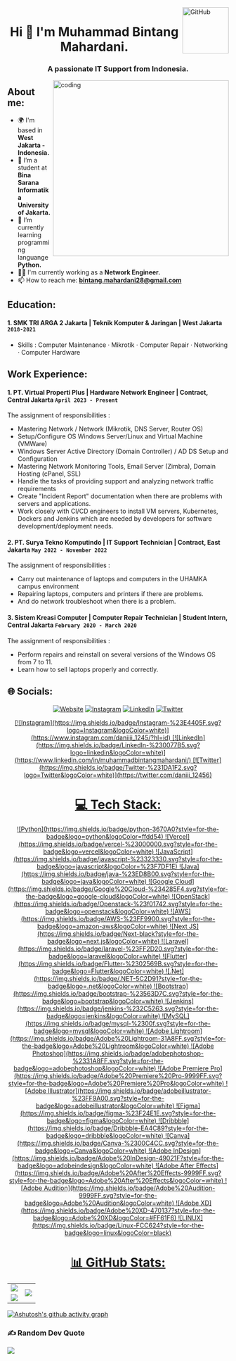 <a href="https://www.github.com/muhbintangmahardani" target="_blank" rel="noreferrer">
  <img align="right" alt="GitHub" width="105" src="https://visitcount.itsvg.in/api?id=muhbintangmahardani&label=Profile%20Views&color=12&icon=5&pretty=true)](https://visitcount.itsvg.in">
</a>

<h1 align="center">Hi 👋 I'm Muhammad Bintang Mahardani.</h1>

<h3 align="center">A passionate IT Support from Indonesia.</h3>

<a href="https://github.com/Daniii1245" target="_blank" rel="noreferrer">
  <img align="right" alt="coding" width="400" src="https://user-images.githubusercontent.com/55389276/140866485-8fb1c876-9a8f-4d6a-98dc-08c4981eaf70.gif">
</a>

## About me:
- 🌍 I'm based in **West Jakarta - Indonesia.**
- 🔭 I’m a student at **Bina Sarana Informatika University of Jakarta.**
- 🌱 I’m currently learning programming languange **Python.**
- 👨‍💻 I'm currently working as a **Network Engineer.**
- 📫 How to reach me: **bintang.mahardani28@gmail.com**

## Education:

 #### 1. SMK TRI ARGA 2 Jakarta | Teknik Komputer & Jaringan | West Jakarta `2018-2021`
   - Skills : Computer Maintenance · Mikrotik · Computer Repair · Networking · Computer Hardware

## Work Experience:
#### 1. PT. Virtual Properti Plus | Hardware Network Engineer | Contract, Central Jakarta `April 2023 - Present`
   The assignment of responsibilities :
   - Mastering Network / Network (Mikrotik, DNS Server, Router OS)
   - Setup/Configure OS Windows Server/Linux and Virtual Machine (VMWare)
   - Windows Server Active Directory (Domain Controller) / AD DS Setup and Configuration
   - Mastering Network Monitoring Tools, Email Server (Zimbra), Domain Hosting (cPanel, SSL)
   - Handle the tasks of providing support and analyzing network traffic requirements
   - Create "Incident Report" documentation when there are problems with servers and applications.
   - Work closely with CI/CD engineers to install VM servers, Kubernetes, Dockers and Jenkins which are needed by developers for software development/deployment needs.
    
#### 2. PT. Surya Tekno Komputindo | IT Support Technician | Contract, East Jakarta `May 2022 - November 2022`
   The assignment of responsibilities :
   - Carry out maintenance of laptops and computers in the UHAMKA campus environment
   - Repairing laptops, computers and printers if there are problems.
   - And do network troubleshoot when there is a problem.
#### 3. Sistem Kreasi Computer | Computer Repair Technician | Student Intern, Central Jakarta `February 2020 - March 2020`
   The assignment of responsibilities :
   - Perform repairs and reinstall on several versions of the Windows OS from 7 to 11.
   - Learn how to sell laptops properly and correctly.
   
## 🌐 Socials:
<p align="center">

 <a  align="center" href="https://www.facebook.com/bintang1245/">
 <img align="center"  alt="Website" src="https://img.shields.io/badge/Facebook-%231877F2.svg?logo=Facebook&logoColor=white"></a> 
 <a href="https://www.instagram.com/daniiii_1245/?hl=id" align="center" >
 <img align="center"  alt="Instagram" src="https://img.shields.io/badge/Instagram-%23E4405F.svg?logo=Instagram&logoColor=white"></a>
 <a href="https://www.linkedin.com/in/muhammadbintangmahardani/" align="center" >
 <img align="center"  alt="LinkedIn" src="https://img.shields.io/badge/LinkedIn-%230077B5.svg?logo=linkedin&logoColor=white"></a>
 <a href="https://twitter.com/daniii_12456" align="center" >
 <img align="center"  alt="Twitter" src="https://img.shields.io/badge/Twitter-%231DA1F2.svg?logo=Twitter&logoColor=white"></a>
  
 </p>
<p align="center">
<a  align="center" href="[![Facebook](https://img.shields.io/badge/Facebook-%231877F2.svg?logo=Facebook&logoColor=white)](https://www.facebook.com/bintang1245/)">
[![Instagram](https://img.shields.io/badge/Instagram-%23E4405F.svg?logo=Instagram&logoColor=white)](https://www.instagram.com/daniiii_1245/?hl=id) 
[![LinkedIn](https://img.shields.io/badge/LinkedIn-%230077B5.svg?logo=linkedin&logoColor=white)](https://www.linkedin.com/in/muhammadbintangmahardani/) 
[![Twitter](https://img.shields.io/badge/Twitter-%231DA1F2.svg?logo=Twitter&logoColor=white)](https://twitter.com/daniii_12456) 
 </p>
 
# 💻 Tech Stack:
<p align="center">
![Python](https://img.shields.io/badge/python-3670A0?style=for-the-badge&logo=python&logoColor=ffdd54) ![Vercel](https://img.shields.io/badge/vercel-%23000000.svg?style=for-the-badge&logo=vercel&logoColor=white) ![JavaScript](https://img.shields.io/badge/javascript-%23323330.svg?style=for-the-badge&logo=javascript&logoColor=%23F7DF1E) ![Java](https://img.shields.io/badge/java-%23ED8B00.svg?style=for-the-badge&logo=java&logoColor=white) ![Google Cloud](https://img.shields.io/badge/Google%20Cloud-%234285F4.svg?style=for-the-badge&logo=google-cloud&logoColor=white) ![OpenStack](https://img.shields.io/badge/Openstack-%23f01742.svg?style=for-the-badge&logo=openstack&logoColor=white) ![AWS](https://img.shields.io/badge/AWS-%23FF9900.svg?style=for-the-badge&logo=amazon-aws&logoColor=white) ![Next JS](https://img.shields.io/badge/Next-black?style=for-the-badge&logo=next.js&logoColor=white) ![Laravel](https://img.shields.io/badge/laravel-%23FF2D20.svg?style=for-the-badge&logo=laravel&logoColor=white) ![Flutter](https://img.shields.io/badge/Flutter-%2302569B.svg?style=for-the-badge&logo=Flutter&logoColor=white) ![.Net](https://img.shields.io/badge/.NET-5C2D91?style=for-the-badge&logo=.net&logoColor=white) ![Bootstrap](https://img.shields.io/badge/bootstrap-%23563D7C.svg?style=for-the-badge&logo=bootstrap&logoColor=white) ![Jenkins](https://img.shields.io/badge/jenkins-%232C5263.svg?style=for-the-badge&logo=jenkins&logoColor=white) ![MySQL](https://img.shields.io/badge/mysql-%2300f.svg?style=for-the-badge&logo=mysql&logoColor=white) ![Adobe Lightroom](https://img.shields.io/badge/Adobe%20Lightroom-31A8FF.svg?style=for-the-badge&logo=Adobe%20Lightroom&logoColor=white) ![Adobe Photoshop](https://img.shields.io/badge/adobephotoshop-%2331A8FF.svg?style=for-the-badge&logo=adobephotoshop&logoColor=white) ![Adobe Premiere Pro](https://img.shields.io/badge/Adobe%20Premiere%20Pro-9999FF.svg?style=for-the-badge&logo=Adobe%20Premiere%20Pro&logoColor=white) ![Adobe Illustrator](https://img.shields.io/badge/adobeillustrator-%23FF9A00.svg?style=for-the-badge&logo=adobeillustrator&logoColor=white) 	![Figma](https://img.shields.io/badge/figma-%23F24E1E.svg?style=for-the-badge&logo=figma&logoColor=white) ![Dribbble](https://img.shields.io/badge/Dribbble-EA4C89?style=for-the-badge&logo=dribbble&logoColor=white) ![Canva](https://img.shields.io/badge/Canva-%2300C4CC.svg?style=for-the-badge&logo=Canva&logoColor=white) ![Adobe InDesign](https://img.shields.io/badge/Adobe%20InDesign-49021F?style=for-the-badge&logo=adobeindesign&logoColor=white) ![Adobe After Effects](https://img.shields.io/badge/Adobe%20After%20Effects-9999FF.svg?style=for-the-badge&logo=Adobe%20After%20Effects&logoColor=white) ![Adobe Audition](https://img.shields.io/badge/Adobe%20Audition-9999FF.svg?style=for-the-badge&logo=Adobe%20Audition&logoColor=white) ![Adobe XD](https://img.shields.io/badge/Adobe%20XD-470137?style=for-the-badge&logo=Adobe%20XD&logoColor=#FF61F6) ![LINUX](https://img.shields.io/badge/Linux-FCC624?style=for-the-badge&logo=linux&logoColor=black) 
 </p>
 
# 📊 GitHub Stats:
<table>
    <tr>
        <td align="center">
            <img src="https://github-readme-stats.vercel.app/api?username=muhbintangmahardani&theme=default&hide_border=false&include_all_commits=true&count_private=true"/>
          </a>
        </td>
        <td rowspan="2" align="center">
            <img src="https://github-readme-stats.vercel.app/api/top-langs/?username=muhbintangmahardani&theme=default&hide_border=false&include_all_commits=true&count_private=true&layout=compact"/>
            </a>
          </a>
        </td>
    </tr>
    <tr>
        <td align="center">
              <img src="https://github-readme-streak-stats.herokuapp.com/?user=muhbintangmahardani&theme=default&hide_border=false"/>
            </a>
        </td>
    </tr>
</table>

[![Ashutosh's github activity graph](https://github-readme-activity-graph.cyclic.app/graph?username=muhbintangmahardani&bg_color=ffffff&color=000000&line=000000&point=817e7e&area=true&hide_border=true)](https://github.com/ashutosh00710/github-readme-activity-graph)

### ✍️ Random Dev Quote
![](https://quotes-github-readme.vercel.app/api?type=horizontal&theme=radical)
